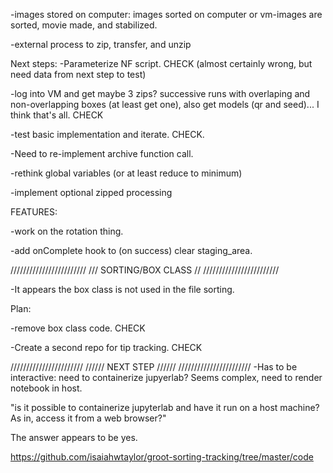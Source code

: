 -images stored on computer: images sorted on computer or vm-images are sorted, movie made, and stabilized.

-external process to zip, transfer, and unzip

Next steps:
-Parameterize NF script. CHECK (almost certainly wrong, but need data from next step to test)

-log into VM and get maybe 3 zips? successive runs with overlaping and non-overlapping boxes (at least get one), also get models (qr and seed)... I think that's all. CHECK

-test basic implementation and iterate. CHECK.

-Need to re-implement archive function call.

-rethink global variables (or at least reduce to minimum)

-implement optional zipped processing

FEATURES:

-work on the rotation thing.

-add onComplete hook to (on success) clear staging_area.

////////////////////////
/// SORTING/BOX CLASS //
////////////////////////

-It appears the box class is not used in the file sorting.

Plan:

-remove box class code. CHECK

-Create a second repo for tip tracking. CHECK

///////////////////////
////// NEXT STEP //////
///////////////////////
-Has to be interactive: need to containerize jupyerlab? Seems complex, need to render notebook in host.

"is it possible to containerize jupyterlab and have it run on a host machine? As in, access it from a web browser?"

The answer appears to be yes.

https://github.com/isaiahwtaylor/groot-sorting-tracking/tree/master/code